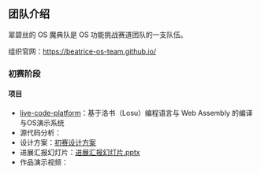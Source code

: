 ## 团队介绍

翠碧丝的 OS 魔典队是 OS 功能挑战赛道团队的一支队伍。

组织官网：https://beatrice-os-team.github.io/

### 初赛阶段

#### 项目

- [live-code-platform](https://github.com/beatrice-os-team/live-code-platform)：基于洛书（Losu）编程语言与 Web Assembly 的编译与OS演示系统
- 源代码分析：
- 设计方案：[初赛设计方案](https://beatrice-os-team.github.io/docs/initial-design-plan/)
- 进展汇报幻灯片：[进展汇报幻灯片.pptx](https://github.com/beatrice-os-team/.github/raw/refs/heads/main/assets/%E8%BF%9B%E5%B1%95%E6%B1%87%E6%8A%A5%E5%B9%BB%E7%81%AF%E7%89%87.pptx)
- 作品演示视频：
